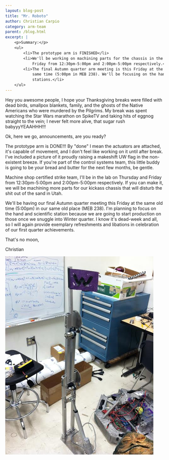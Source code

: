 ```yaml
---
layout: blog-post
title: "Mr. Roboto"
author: Christian Carpio
category: arm-team
parent: /blog.html
excerpt: |
    <p>Summary:</p>
    <ul>
        <li>The prototype arm is FINISHED</li>
        <li>We'll be working on machining parts for the chassis in the lab on Thursday and 
            Friday from 12:30pm-5:00pm and 2:00pm-5:00pm respectively.</li>
        <li>The final Autumn quarter arm meeting is this Friday at the same place and 
            same time (5:00pm in MEB 238). We'll be focusing on the hand and scientific 
            stations.</li>
    </ul>
---
```


Hey you awesome people, I hope your Thanksgiving breaks were filled with dead birds, smallpox blankets, family, and the ghosts of the Native Americans who were murdered by the Pilgrims. My break was spent watching the Star Wars marathon on SpikeTV and taking hits of eggnog straight to the vein; I never felt more alive, that sugar rush babyyyYEAAHHH!!! 

Ok, here we go, announcements, are you ready?

The prototype arm is DONE!!! By "done" I mean the actuators are attached, it's capable of movement, and I don't feel like working on it until after break. I've included a picture of it proudly raising a makeshift UW flag in the non-existent breeze. If you're part of the control systems team, this little buddy is going to be your bread and butter for the next few months, be gentle. 

Machine shop certified strike team, I'll be in the lab on Thursday and Friday from 12:30pm-5:00pm and 2:00pm-5:00pm respectively. If you can make it, we will be machining more parts for our kickass chassis that will disturb the shit out of the sand in Utah. 

We'll be having our final Autumn quarter meeting this Friday at the same old time (5:00pm) in our same old place (MEB 238). I'm planning to focus on the hand and scientific station because we are going to start production on those once we snuggle into Winter quarter. I know it's dead-week and all, so I will again provide exemplary refreshments and libations in celebration of our first quarter achievements.

That's no moon,

Christian

![Finished arm](/assets/competition_2014/finished-arm.jpg)